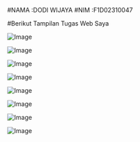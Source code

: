 #NAMA  :DODI WIJAYA
#NIM    :F1D02310047

#Berikut Tampilan Tugas Web Saya

![Image](https://github.com/user-attachments/assets/f8071d5c-7ef1-421a-b5d8-f2a1e0353107)

![Image](https://github.com/user-attachments/assets/6d13dadb-eda5-4040-86e8-e021d89e1c3d)

![Image](https://github.com/user-attachments/assets/e0160755-537b-47a7-9b2f-6e831556053e)

![Image](https://github.com/user-attachments/assets/1498157f-4b06-43dc-be25-efdbdabbc1f7)

![Image](https://github.com/user-attachments/assets/5c42e374-dc3f-4262-aa29-22710f070b93)

![Image](https://github.com/user-attachments/assets/a27c3eb4-f7ec-4aef-8037-160ea575f44a)

![Image](https://github.com/user-attachments/assets/4774d9ad-8120-4c9b-9798-ba760505195b)

![Image](https://github.com/user-attachments/assets/f39c74ee-a123-4f7b-aa15-2c7c080bbe01)
